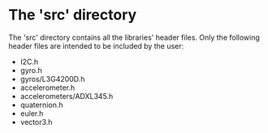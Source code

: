 # The 'src' directory
The 'src' directory contains all the libraries' header files. Only the following header files are intended to be included by the user:
- I2C.h
- gyro.h
- gyros/L3G4200D.h
- accelerometer.h
- accelerometers/ADXL345.h
- quaternion.h
- euler.h
- vector3.h